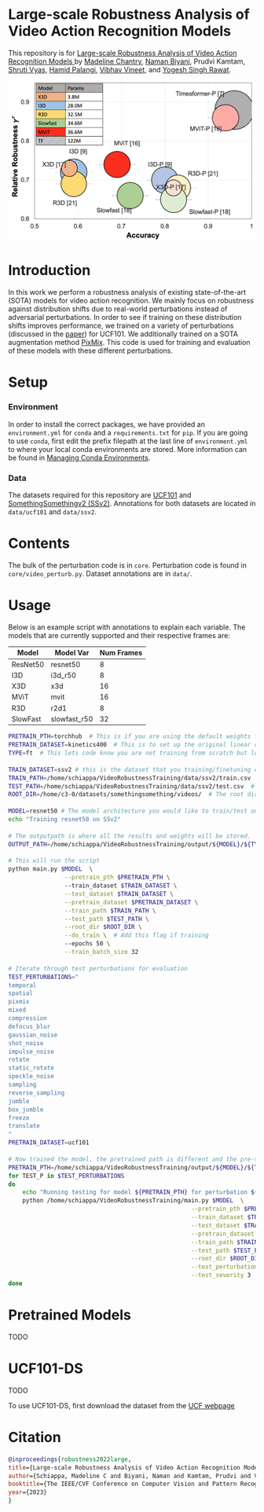 # Large-scale Robustness Analysis of Video Action Recognition Models
This repository is for [Large-scale Robustness Analysis of Video Action Recognition Models
](https://arxiv.org/abs/2207.01398) by [Madeline Chantry](https://sites.google.com/view/madelineschiappa/home), 
[Naman Biyani](https://arxiv.org/search/cs?searchtype=author&query=Biyani%2C+N), Prudvi Kamtam, 
[Shruti Vyas](https://arxiv.org/search/cs?searchtype=author&query=Vyas%2C+S), 
[Hamid Palangi](https://arxiv.org/search/cs?searchtype=author&query=Palangi%2C+H),
[Vibhav Vineet](https://arxiv.org/search/cs?searchtype=author&query=Vineet%2C+V),
and [Yogesh Singh Rawat](https://www.crcv.ucf.edu/person/rawat/).

<img alt="" src="images/Teaserv2.png"/>

# Introduction
In this work we perform a robustness analysis of existing state-of-the-art (SOTA) models for video action recognition.
We mainly focus on robustness against distribution shifts due to real-world perturbations instead of adversarial perturbations. 
In order to see if training on these distribution shifts improves performance, we trained on a variety of perturbations
(discussed in the [paper](https://arxiv.org/abs/2207.01398)) for UCF101. We additionally trained on a SOTA augmentation
method [PixMix](https://github.com/andyzoujm/pixmix). This code is used for training and evaluation of these models
with these different perturbations. 

# Setup
### Environment
In order to install the correct packages, we have provided an `environment.yml` for `conda` and a `requirements.txt` for
`pip`. If you are going to use `conda`, first edit the prefix filepath at the last line of `environment.yml` to where 
your local conda environments are stored. More information can be found in 
[Managing Conda Environments](https://conda.io/docs/user-guide/tasks/manage-environments.html).

### Data
The datasets required for this repository are [UCF101](https://www.crcv.ucf.edu/data/UCF101.php) and 
[SomethingSomethingv2 (SSv2)](https://developer.qualcomm.com/software/ai-datasets/something-something). 
Annotations for both datasets are located in `data/ucf101` and `data/ssv2`. 


# Contents
The bulk of the perturbation code is in `core`. Perturbation code is found in `core/video_perturb.py`.
Dataset annotations are in `data/`. 

# Usage
Below is an example script with annotations to explain each variable.
The models that are currently supported and their respective frames are:

| Model    | Model Var    | Num Frames |
|----------|--------------|------------|
| ResNet50 | resnet50     | 8          |
| I3D      | i3d_r50      | 8          |
| X3D      | x3d          | 16         |
| MViT     | mvit         | 16         |
| R3D      | r2d1         | 8          |
| SlowFast | slowfast_r50 | 32         |


```bash
PRETRAIN_PTH=torchhub  # This is if you are using the default weights from pytorchvideo, otherwise use own path
PRETRAIN_DATASET=kinetics400  # This is to set up the original linear classifier size
TYPE=ft  # This lets code know you are not training from scratch but loading pre-trained weights

TRAIN_DATASET=ssv2 # this is the dataset that you training/finetuning on, currently either ucf101 or ssv2
TRAIN_PATH=/home/schiappa/VideoRobustnessTraining/data/ssv2/train.csv  # Corresponding annotations
TEST_PATH=/home/schiappa/VideoRobustnessTraining/data/ssv2/test.csv  # Corresponding test annotations
ROOT_DIR=/home/c3-0/datasets/somethingsomething/videos/  # The root directory of the raw videos

MODEL=resnet50 # The model architecture you would like to train/test on
echo "Training resnet50 on SSv2"

# The outputpath is where all the results and weights will be stored.
OUTPUT_PATH=/home/schiappa/VideoRobustnessTraining/output/${MODEL}/${TYPE}_${TRAIN_DATASET}/${TRAIN_P}_3/save_last.pth

# This will run the script
python main.py $MODEL  \
                --pretrain_pth $PRETRAIN_PTH \ 
                --train_dataset $TRAIN_DATASET \
                --test_dataset $TRAIN_DATASET \
                --pretrain_dataset $PRETRAIN_DATASET \
                --train_path $TRAIN_PATH \
                --test_path $TEST_PATH \
                --root_dir $ROOT_DIR \
                --do_train \  # Add this flag if training
                --epochs 50 \
                --train_batch_size 32

# Iterate through test perturbations for evaluation
TEST_PERTURBATIONS="
temporal
spatial
pixmix
mixed
compression
defocus_blur
gaussian_noise
shot_noise
impulse_noise
rotate
static_rotate
speckle_noise
sampling
reverse_sampling
jumble
box_jumble
freeze
translate
"
PRETRAIN_DATASET=ucf101

# Now trained the model, the pretrained path is different and the pre-train dataset is the dataset trained on
PRETRAIN_PTH=/home/schiappa/VideoRobustnessTraining/output/${MODEL}/${TYPE}_${TRAIN_DATASET}/None_None/save_last.pth
for TEST_P in $TEST_PERTURBATIONS
do
    echo "Running testing for model ${PRETRAIN_PTH} for perturbation ${TEST_P}"
    python /home/schiappa/VideoRobustnessTraining/main.py $MODEL  \
                                                    --pretrain_pth $PRETRAIN_PTH \
                                                    --train_dataset $TRAIN_DATASET \
                                                    --test_dataset $TRAIN_DATASET \
                                                    --pretrain_dataset $TRAIN_DATASET \
                                                    --train_path $TRAIN_PATH \
                                                    --test_path $TEST_PATH \
                                                    --root_dir $ROOT_DIR \
                                                    --test_perturbation $TEST_P \
                                                    --test_severity 3
done
```

# Pretrained Models
TODO

# UCF101-DS
TODO

To use UCF101-DS, first download the dataset from the 
[UCF webpage](https://www.crcv.ucf.edu/research/projects/ucf101-ds-action-recognition-for-real-world-distribution-shifts/)

# Citation
```bibtex
@inproceedings{robustness2022large,
title={Large-scale Robustness Analysis of Video Action Recognition Models},
author={Schiappa, Madeline C and Biyani, Naman and Kamtam, Prudvi and Vyas, Shruti and Palangi, Hamid and Vineet, Vibhav and Rawat, Yogesh},
booktitle={The IEEE/CVF Conference on Computer Vision and Pattern Recognition},
year={2023}
}
```
